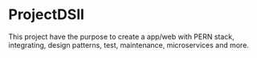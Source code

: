 # ProjectDSll
This project have the purpose to create a app/web with PERN stack, integrating, design patterns, test, maintenance, microservices and more.
